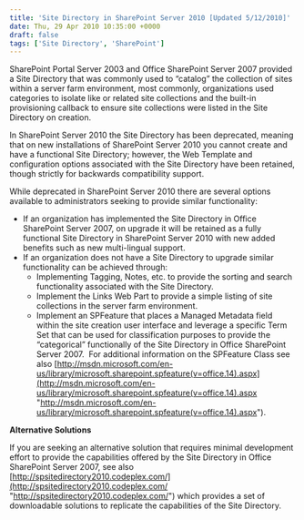 ```yaml
---
title: 'Site Directory in SharePoint Server 2010 [Updated 5/12/2010]'
date: Thu, 29 Apr 2010 10:35:00 +0000
draft: false
tags: ['Site Directory', 'SharePoint']
---
```


SharePoint Portal Server 2003 and Office SharePoint Server 2007 provided a Site Directory that was commonly used to “catalog” the collection of sites within a server farm environment, most commonly, organizations used categories to isolate like or related site collections and the built-in provisioning callback to ensure site collections were listed in the Site Directory on creation.

In SharePoint Server 2010 the Site Directory has been deprecated, meaning that on new installations of SharePoint Server 2010 you cannot create and have a functional Site Directory; however, the Web Template and configuration options associated with the Site Directory have been retained, though strictly for backwards compatibility support.

While deprecated in SharePoint Server 2010 there are several options available to administrators seeking to provide similar functionality:

*   If an organization has implemented the Site Directory in Office SharePoint Server 2007, on upgrade it will be retained as a fully functional Site Directory in SharePoint Server 2010 with new added benefits such as new multi-lingual support.
*   If an organization does not have a Site Directory to upgrade similar functionality can be achieved through:
    *   Implementing Tagging, Notes, etc. to provide the sorting and search functionality associated with the Site Directory.
    *   Implement the Links Web Part to provide a simple listing of site collections in the server farm environment.
    *   Implement an SPFeature that places a Managed Metadata field within the site creation user interface and leverage a specific Term Set that can be used for classification purposes to provide the “categorical” functionally of the Site Directory in Office SharePoint Server 2007.  For additional information on the SPFeature Class see also [http://msdn.microsoft.com/en-us/library/microsoft.sharepoint.spfeature(v=office.14).aspx](http://msdn.microsoft.com/en-us/library/microsoft.sharepoint.spfeature(v=office.14).aspx "http://msdn.microsoft.com/en-us/library/microsoft.sharepoint.spfeature(v=office.14).aspx").

**Alternative Solutions**

If you are seeking an alternative solution that requires minimal development effort to provide the capabilities offered by the Site Directory in Office SharePoint Server 2007, see also [http://spsitedirectory2010.codeplex.com/](http://spsitedirectory2010.codeplex.com/ "http://spsitedirectory2010.codeplex.com/") which provides a set of downloadable solutions to replicate the capabilities of the Site Directory.